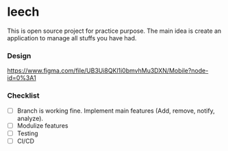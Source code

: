 # leech
This is open source project for practice purpose. The main idea is create an application to manage all stuffs you have had.

### Design
https://www.figma.com/file/UB3Ui8QKl1i0bmvhMu3DXN/Mobile?node-id=0%3A1

### Checklist
- [ ] Branch is working fine. Implement main features (Add, remove, notify, analyze).
- [ ] Modulize features
- [ ] Testing
- [ ] CI/CD
